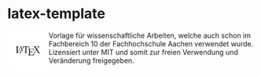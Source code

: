 # latex-template

<img src="icon.drawio.png" alt="Latex Icon" align="left" height="80" width="80" vspace="0" hspace="2"/>

Vorlage für wissenschaftliche Arbeiten, welche auch schon im Fachbereich 10 der Fachhochschule Aachen verwendet wurde.
Lizensiert unter MIT und somit zur freien Verwendung und Veränderung freigegeben.
